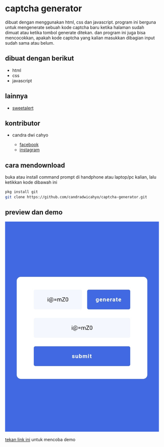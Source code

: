 # captcha generator

dibuat dengan menggunakan html, css dan javascript. program ini berguna untuk mengenerate sebuah kode captcha baru ketika halaman sudah dimuat atau ketika tombol generate ditekan. dan program ini juga bisa mencocokkan, apakah kode captcha yang kalian masukkan dibagian input sudah sama atau belum. 

## dibuat dengan berikut

* html
* css
* javascript

## lainnya

* [sweetalert](https://sweetalert2.github.io)

## kontributor

* candra dwi cahyo

  * [facebook](https://facebook.com/candradwicahyo18)
  * [instagram](https://instagram.com/candradwicahyo18)

## cara mendownload

buka atau install command prompt di handphone atau laptop/pc kalian, lalu ketikkan kode dibawah ini

```bash 
pkg install git 
git clone https://github.com/candradwicahyo/captcha-generator.git
```

## preview dan demo 

![preview](https://github.com/candradwicahyo/captcha-generator/blob/master/image.jpg)

[tekan link ini](https://candradwicahyo.github.io/captcha-generator) untuk mencoba demo 